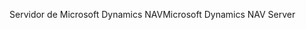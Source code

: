 <span data-ttu-id="2fc5f-101">Servidor de Microsoft Dynamics NAV</span><span class="sxs-lookup"><span data-stu-id="2fc5f-101">Microsoft Dynamics NAV Server</span></span>